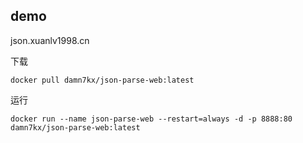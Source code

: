## demo
json.xuanlv1998.cn

下载

```
docker pull damn7kx/json-parse-web:latest
```

运行

```
docker run --name json-parse-web --restart=always -d -p 8888:80 damn7kx/json-parse-web:latest
```
